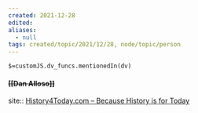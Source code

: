 ```yaml
---
created: 2021-12-28 
edited: 
aliases:
  - null
tags: created/topic/2021/12/28, node/topic/person
---
```

`$=customJS.dv_funcs.mentionedIn(dv)`

#### <s class="topic-title">[[Dan Alloso]]</s>

site:: [History4Today.com – Because History is for Today](https://history4today.com/)
